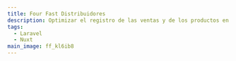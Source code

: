 ```yaml
---
title: Four Fast Distribuidores
description: Optimizar el registro de las ventas y de los productos en stock
tags:
  - Laravel
  - Nuxt
main_image: ff_kl6ib8
---
```

